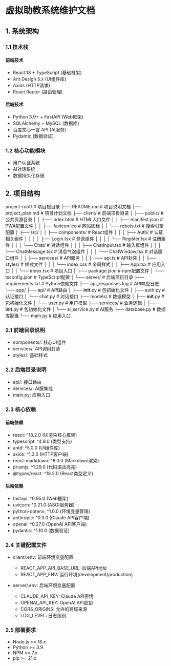 # 虚拟助教系统维护文档

## 1. 系统架构

### 1.1 技术栈
#### 前端技术
- React 18 + TypeScript (基础框架)
- Ant Design 5.x (UI组件库)
- Axios (HTTP请求)
- React Router (路由管理)

#### 后端技术
- Python 3.9+ + FastAPI (Web框架)
- SQLAlchemy + MySQL (数据库)
- 百度文心一言 API (AI服务)
- Pydantic (数据验证)

### 1.2 核心功能模块
- 用户认证系统
- AI对话系统
- 数据持久化存储

## 2. 项目结构

project-root/                         # 项目根目录
├── README.md                        # 项目说明文档
├── project_plan.md                  # 项目计划文档
├── client/                          # 前端项目目录
│   ├── public/                      # 公共资源目录
│   │   ├── index.html              # HTML入口文件
│   │   ├── manifest.json           # PWA配置文件
│   │   ├── favicon.ico             # 网站图标
│   │   └── robots.txt              # 搜索引擎配置
│   ├── src/
│   │   ├── components/             # React组件
│   │   │   ├── Auth/              # 认证相关组件
│   │   │   │   ├── Login.tsx      # 登录组件
│   │   │   │   └── Register.tsx   # 注册组件
│   │   │   └── Chat/              # 对话组件
│   │   │       ├── ChatInput.tsx  # 输入框组件
│   │   │       ├── ChatMessage.tsx # 消息气泡组件
│   │   │       └── ChatWindow.tsx # 对话窗口组件
│   │   ├── services/              # API服务
│   │   │   └── api.ts            # API封装
│   │   ├── styles/                # 样式文件
│   │   │   └── index.css         # 全局样式
│   │   ├── App.tsx               # 应用入口
│   │   └── index.tsx             # 项目入口
│   ├── package.json              # npm配置文件
│   └── tsconfig.json            # TypeScript配置
│
└── server/                       # 后端项目目录
    ├── requirements.txt         # Python依赖文件
    ├── api_responses.log       # API响应日志
    └── app/
        ├── api/                 # API路由
        │   ├── __init__.py     # 包初始化文件
        │   ├── auth.py         # 认证接口
        │   └── chat.py         # 对话接口
        ├── models/             # 数据模型
        │   ├── __init__.py     # 包初始化文件
        │   └── user.py         # 用户模型
        ├── services/           # 业务逻辑
        │   ├── __init__.py     # 包初始化文件
        │   └── ai_service.py   # AI服务
        ├── database.py         # 数据库配置
        └── main.py            # 应用入口

### 2.1 前端目录说明
- components/: 核心UI组件
- services/: API调用封装
- styles/: 基础样式

### 2.2 后端目录说明
- api/: 接口路由
- services/: AI服集成
- main.py: 应用入口

### 2.3 核心依赖

#### 前端依赖
- react: ^18.2.0 (UI渲染核心框架)
- typescript: ^4.9.0 (类型支持)
- antd: ^5.0.0 (UI组件库)
- axios: ^1.3.0 (HTTP客户端)
- react-markdown: ^8.0.0 (Markdown渲染)
- prismjs: ^1.29.0 (代码语法高亮)
- @types/react: ^18.2.0 (React类型定义)

#### 后端依赖
- fastapi: ^0.95.0 (Web框架)
- uvicorn: ^0.21.0 (ASGI服务器)
- python-dotenv: ^1.0.0 (环境变量管理)
- anthropic: ^0.3.0 (Claude API客户端)
- openai: ^0.27.0 (OpenAI API客户端)
- pydantic: ^1.10.0 (数据验证)

### 2.4 关键配置文件
- client/.env: 前端环境变量配置
  - REACT_APP_API_BASE_URL: 后端API地址
  - REACT_APP_ENV: 运行环境(development/production)
  
- server/.env: 后端环境变量配置
  - CLAUDE_API_KEY: Claude API密钥
  - OPENAI_API_KEY: OpenAI API密钥
  - CORS_ORIGINS: 允许的跨域来源
  - LOG_LEVEL: 日志级别

### 2.5 部署要求
- Node.js >= 16.x
- Python >= 3.9
- NPM >= 7.x
- pip >= 21.x







